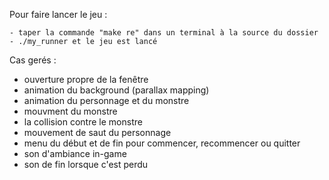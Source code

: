 Pour faire lancer le jeu :

    - taper la commande "make re" dans un terminal à la source du dossier
    - ./my_runner et le jeu est lancé

Cas gerés :

- ouverture propre de la fenêtre
- animation du background (parallax mapping)
- animation du personnage et du monstre
- mouvment du monstre
- la collision contre le monstre
- mouvement de saut du personnage
- menu du début et de fin pour commencer, recommencer ou quitter
- son d'ambiance in-game
- son de fin lorsque c'est perdu
